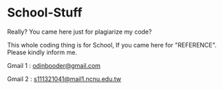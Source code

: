 # School-Stuff
Really? You came here just for plagiarize my code?

This whole coding thing is for School, If you came here for "REFERENCE". Please kindly inform me.

Gmail 1 : odinbooder@gmail.com

Gmail 2 : s111321041@mail1.ncnu.edu.tw
